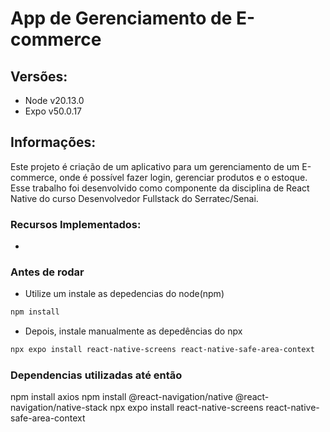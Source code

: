 # App de Gerenciamento de E-commerce

## Versões:

-   Node v20.13.0
-   Expo v50.0.17

## Informações:

Este projeto é criação de um  aplicativo para um gerenciamento de um E-commerce, onde é possível fazer login, gerenciar produtos e o estoque. Esse trabalho foi desenvolvido como componente da disciplina de React Native do curso Desenvolvedor Fullstack do Serratec/Senai.

### Recursos Implementados:

-   

### Antes de rodar
- Utilize um instale as depedencias do node(npm)
```bash
npm install
```
- Depois, instale manualmente as depedências do npx
```bash
npx expo install react-native-screens react-native-safe-area-context
```

### Dependencias utilizadas até então
npm install axios
npm install @react-navigation/native @react-navigation/native-stack
npx expo install react-native-screens react-native-safe-area-context